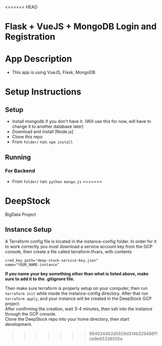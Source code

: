 <<<<<<< HEAD
# Flask + VueJS + MongoDB Login and Registration

# App Description
- This app is using VueJS, Flask, MongoDB

# Setup Instructions

## Setup

- Install mongodb if you don't have it. (Will use this for now, will have to change it to another database later)
- Download and install [Node.js]
- Clone this repo 
- From `folder/` run: `npm install`

## Running

### For Backend
- From `folder/` run: `python mongo.js`
=======
# DeepStock
BigData Project


## Instance Setup
A Terraform config file is located in the instance-config folder. In order for it to work correctly you must download a service account key from the GCP console, then create a file called terraform.tfvars, with contents  
```
cred_key_path="deep-stock-service-key.json"
name="YOUR_NAME-instance"
```
__If you name your key something other than what is listed above, make sure to add it to the .gitignore file.__

Then make sure terraform is properly setup on your computer, then run `terraform init` while inside the instance-config directory. After that run `terraform apply`, and your instance will be created in the DeepStock GCP project.  
After confirming the creation, wait 3-4 minutes, then ssh into the instance through the GCP console.  
Clone the DeepStock repo into your home directory, then start development.
>>>>>>> 984024462d5929d314b329486f1cb9e65338505e
